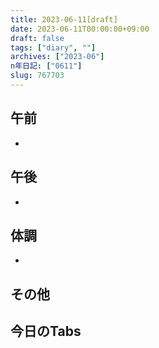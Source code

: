 ```yaml
---
title: 2023-06-11[draft]
date: 2023-06-11T00:00:00+09:00
draft: false
tags: ["diary", ""]
archives: ["2023-06"]
n年日記: ["0611"]
slug: 767703
---
```

## 午前
- 
## 午後
- 
## 体調
- 
## その他
## 今日のTabs
